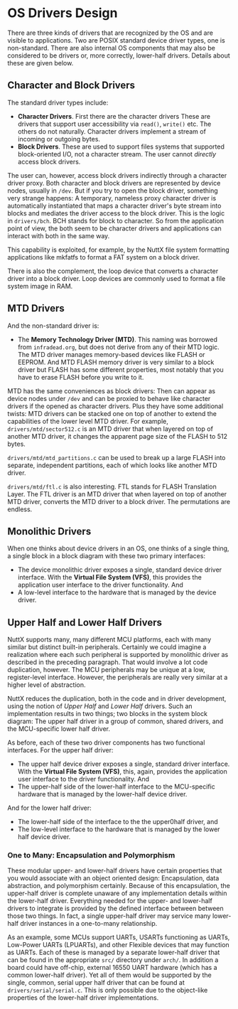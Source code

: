 OS Drivers Design
=================

There are three kinds of drivers that are recognized by the OS and are
visible to applications. Two are POSIX standard device driver types, one
is non-standard. There are also internal OS components that may also be
considered to be drivers or, more correctly, lower-half drivers. Details
about these are given below.

Character and Block Drivers
---------------------------

The standard driver types include:

-   **Character Drivers**. First there are the character drivers These
    are drivers that support user accessibility via `read()`, `write()`
    etc. The others do not naturally. Character drivers implement a
    stream of incoming or outgoing bytes.
-   **Block Drivers**. These are used to support files systems that
    supported block-oriented I/O, not a character stream. The user
    cannot *directly* access block drivers.

The user can, however, access block drivers indirectly through a
character driver proxy. Both character and block drivers are represented
by device nodes, usually in `/dev`. But if you try to open the block
driver, something very strange happens: A temporary, nameless proxy
character driver is automatically instantiated that maps a character
driver\'s byte stream into blocks and mediates the driver access to the
block driver. This is the logic in `drivers/bch`. BCH stands for block
to character. So from the application point of view, the both seem to be
character drivers and applications can interact with both in the same
way.

This capability is exploited, for example, by the NuttX file system
formatting applications like mkfatfs to format a FAT system on a block
driver.

There is also the complement, the loop device that converts a character
driver into a block driver. Loop devices are commonly used to format a
file system image in RAM.

MTD Drivers
-----------

And the non-standard driver is:

-   The **Memory Technology Driver (MTD)**. This naming was borrowed
    from `infradead.org`, but does not derive from any of their MTD
    logic. The MTD driver manages memory-based devices like FLASH or
    EEPROM. And MTD FLASH memory driver is very similar to a block
    driver but FLASH has some different properties, most notably that
    you have to erase FLASH before you write to it.

MTD has the same conveniences as block drivers: Then can appear as
device nodes under `/dev` and can be proxied to behave like character
drivers if the opened as character drivers. Plus they have some
additional twists: MTD drivers can be stacked one on top of another to
extend the capabilities of the lower level MTD driver. For example,
`drivers/mtd/sector512.c` is an MTD driver that when layered on top of
another MTD driver, it changes the apparent page size of the FLASH to
512 bytes.

`drivers/mtd/mtd_partitions.c` can be used to break up a large FLASH
into separate, independent partitions, each of which looks like another
MTD driver.

`drivers/mtd/ftl.c` is also interesting. FTL stands for FLASH
Translation Layer. The FTL driver is an MTD driver that when layered on
top of another MTD driver, converts the MTD driver to a block driver.
The permutations are endless.

Monolithic Drivers
------------------

When one thinks about device drivers in an OS, one thinks of a single
thing, a single block in a block diagram with these two primary
interfaces:

-   The device monolithic driver exposes a single, standard device
    driver interface. With the **Virtual File System (VFS)**, this
    provides the application user interface to the driver functionality.
    And
-   A low-level interface to the hardware that is managed by the device
    driver.

Upper Half and Lower Half Drivers
---------------------------------

NuttX supports many, many different MCU platforms, each with many
similar but distinct built-in peripherals. Certainly we could imagine a
realization where each such peripheral is supported by monolithic driver
as described in the preceding paragraph. That would involve a lot code
duplication, however. The MCU peripherals may be unique at a low,
register-level interface. However, the peripherals are really very
similar at a higher level of abstraction.

NuttX reduces the duplication, both in the code and in driver
development, using the notion of *Upper Half* and *Lower Half* drivers.
Such an implementation results in two things; two blocks in the system
block diagram: The upper half driver in a group of common, shared
drivers, and the MCU-specific lower half driver.

As before, each of these two driver components has two functional
interfaces. For the upper half driver:

-   The upper half device driver exposes a single, standard driver
    interface. With the **Virtual File System (VFS)**, this, again,
    provides the application user interface to the driver functionality.
    And
-   The upper-half side of the lower-half interface to the MCU-specific
    hardware that is managed by the lower-half device driver.

And for the lower half driver:

-   The lower-half side of the interface to the the upper0half driver,
    and
-   The low-level interface to the hardware that is managed by the lower
    half device driver.

### One to Many: Encapsulation and Polymorphism

These modular upper- and lower-half drivers have certain properties that
you would associate with an object oriented design: Encapsulation, data
abstraction, and polymorphism certainly. Because of this encapsulation,
the upper-half driver is complete unaware of any implementation details
within the lower-half driver. Everything needed for the upper- and
lower-half drivers to integrate is provided by the defined interface
between between those two things. In fact, a single upper-half driver
may service many lower-half driver instances in a one-to-many
relationship.

As an example, some MCUs support UARTs, USARTs functioning as UARTs,
Low-Power UARTs (LPUARTs), and other Flexible devices that may function
as UARTs. Each of these is managed by a separate lower-half driver that
can be found in the appropriate `src/` directory under `arch/`. In
addition a board could have off-chip, external 16550 UART hardware
(which has a common lower-half driver). Yet all of them would be
supported by the single, common, serial upper half driver that can be
found at `drivers/serial/serial.c`. This is only possible due to the
object-like properties of the lower-half driver implementations.
